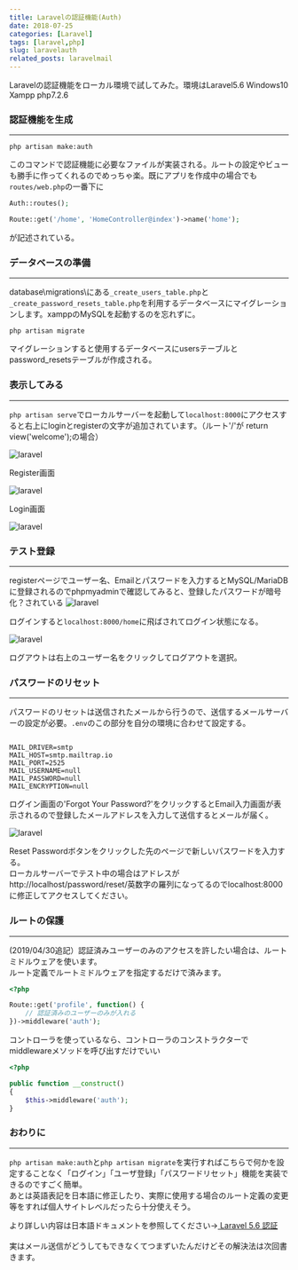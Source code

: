 ```yaml
---
title: Laravelの認証機能(Auth)
date: 2018-07-25
categories: [Laravel]
tags: [laravel,php]
slug: laravelauth
related_posts: laravelmail
---
```

Laravelの認証機能をローカル環境で試してみた。環境はLaravel5.6 Windows10 Xampp php7.2.6

### 認証機能を生成
---
```
php artisan make:auth
```

このコマンドで認証機能に必要なファイルが実装される。ルートの設定やビューも勝手に作ってくれるのでめっちゃ楽。既にアプリを作成中の場合でも`routes/web.php`の一番下に

```php
Auth::routes();

Route::get('/home', 'HomeController@index')->name('home');
```
が記述されている。

### データベースの準備
---
database\migrations\にある`_create_users_table.php`と`_create_password_resets_table.php`を利用するデータベースにマイグレーションします。xamppのMySQLを起動するのを忘れずに。

```
php artisan migrate
```

マイグレーションすると使用するデータベースにusersテーブルとpassword_resetsテーブルが作成される。

### 表示してみる
---
`php artisan serve`でローカルサーバーを起動して`localhost:8000`にアクセスすると右上にloginとregisterの文字が追加されています。（ルート'/'が return view('welcome');の場合）

![laravel](../../../images/laraveltop2.png)  

Register画面

![laravel](../../../images/laravelreg.png)  

Login画面

![laravel](../../../images/laravellogin.png) 

### テスト登録
---
registerページでユーザー名、Emailとパスワードを入力するとMySQL/MariaDBに登録されるのでphpmyadminで確認してみると、登録したパスワードが暗号化？されている
![laravel](../../../images/password.png) 

ログインすると`localhost:8000/home`に飛ばされてログイン状態になる。

![laravel](../../../images/logincyu.png) 

ログアウトは右上のユーザー名をクリックしてログアウトを選択。

### パスワードのリセット
---
パスワードのリセットは送信されたメールから行うので、送信するメールサーバーの設定が必要。`.env`のこの部分を自分の環境に合わせて設定する。

```env

MAIL_DRIVER=smtp
MAIL_HOST=smtp.mailtrap.io
MAIL_PORT=2525
MAIL_USERNAME=null
MAIL_PASSWORD=null
MAIL_ENCRYPTION=null

```

ログイン画面の'Forgot Your Password?'をクリックするとEmail入力画面が表示されるので登録したメールアドレスを入力して送信するとメールが届く。  

![laravel](../../../images/reset.png) 

Reset Passwordボタンをクリックした先のページで新しいパスワードを入力する。  
ローカルサーバーでテスト中の場合はアドレスがhttp://localhost/password/reset/英数字の羅列になってるのでlocalhost:8000に修正してアクセスしてください。

### ルートの保護
---
(2019/04/30追記）認証済みユーザーのみのアクセスを許したい場合は、ルートミドルウェアを使います。  
ルート定義でルートミドルウェアを指定するだけで済みます。  

```php
<?php

Route::get('profile', function() {
    // 認証済みのユーザーのみが入れる
})->middleware('auth');

```

コントローラを使っているなら、コントローラのコンストラクターでmiddlewareメソッドを呼び出すだけでいい

```php
<?php

public function __construct()
{
    $this->middleware('auth');
}

```

### おわりに
---
`php artisan make:auth`と`php artisan migrate`を実行すればこちらで何かを設定することなく「ログイン」「ユーザ登録」「パスワードリセット」機能を実装できるのですごく簡単。  
あとは英語表記を日本語に修正したり、実際に使用する場合のルート定義の変更等をすれば個人サイトレベルだったら十分使えそう。  

より詳しい内容は日本語ドキュメントを参照してください→[
Laravel 5.6 認証](https://readouble.com/laravel/5.6/ja/authentication.html)<br><br>
実はメール送信がどうしてもできなくてつまずいたんだけどその解決法は次回書きます。


